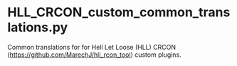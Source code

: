 # HLL_CRCON_custom_common_translations.py
Common translations for for Hell Let Loose (HLL) CRCON (https://github.com/MarechJ/hll_rcon_tool) custom plugins.
